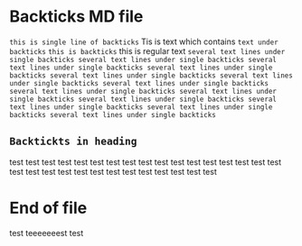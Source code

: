 # Backticks MD file
`this is single line of backticks`
Tis is text which contains `text under backticks`
`this is backticks` this is regular text
`several text lines under single backticks several text lines under single backticks several text lines under single backticks several text lines under single backticks several text lines under single backticks several text lines under single backticks several text lines under single backticks several text lines under single backticks several text lines under single backticks several text lines under single backticks several text lines under single backticks several text lines under single backticks several text lines under single backticks`
## `Backtickts in heading`
test test test test test test test test test test test test test test
test test
test test test test test test test test
test test test test test test
# End of file
test
teeeeeeest
test